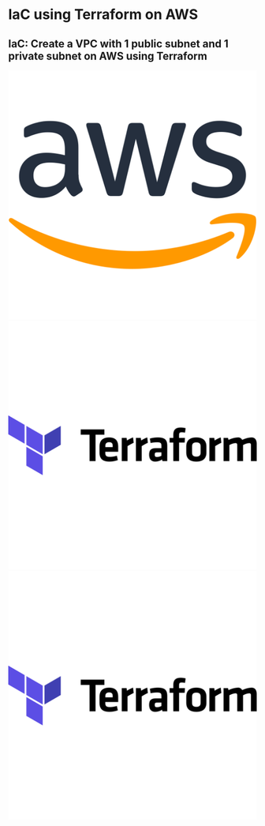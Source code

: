 # IaC using Terraform on AWS

## IaC: Create a VPC with 1 public subnet and 1 private subnet on AWS using Terraform

![AWS](images/aws-svgrepo-com.svg)![terraform](images/terraform-svgrepo-com.svg)![VPC](images/terraform-svgrepo-com.svg)